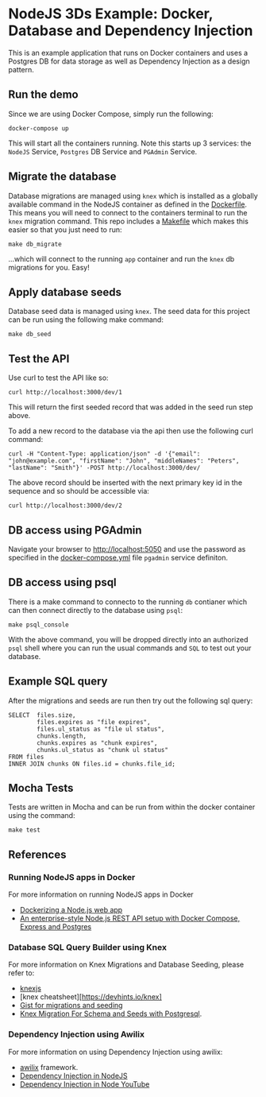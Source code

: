# NodeJS 3Ds Example: Docker, Database and Dependency Injection

This is an example application that runs on Docker containers and uses a Postgres DB for data storage as well as Dependency Injection as a design pattern.

## Run the demo

Since we are using Docker Compose, simply run the following:

```
docker-compose up
```

This will start all the containers running. Note this starts up 3 services: the `NodeJS` Service, `Postgres` DB Service and `PGAdmin` Service.

## Migrate the database

Database migrations are managed using `knex` which is installed as a globally available command in the NodeJS container as defined in the [Dockerfile](./Dockerfile). This means you will need to connect to the containers terminal to run the `knex` migration command. This repo includes a [Makefile](./Makefile) which makes this easier so that you just need to run:

```
make db_migrate
```

...which will connect to the running `app` container and run the `knex` db migrations for you. Easy!

## Apply database seeds

Database seed data is managed using `knex`. The seed data for this project can be run using the following make command:

```
make db_seed
```

## Test the API

Use curl to test the API like so:

```
curl http://localhost:3000/dev/1
```

This will return the first seeded record that was added in the seed run step above.

To add a new record to the database via the api then use the following curl command:

```
curl -H "Content-Type: application/json" -d '{"email": "john@example.com", "firstName": "John", "middleNames": "Peters", "lastName": "Smith"}' -POST http://localhost:3000/dev/
```

The above record should be inserted with the next primary key id in the sequence and so should be accessible via:

```
curl http://localhost:3000/dev/2
```

## DB access using PGAdmin

Navigate your browser to [http://localhost:5050](http://localhost:5050) and use the password as specified in the [docker-compose.yml](./docker-compose.yml) file `pgadmin` service definiton.

## DB access using psql

There is a make command to connecto to the running `db` contianer which can then connect directly to the database using `psql`:

```
make psql_console
```

With the above command, you will be dropped directly into an authorized `psql` shell where you can run the usual commands and `SQL` to test out your database.

## Example SQL query

After the migrations and seeds are run then try out the following sql query:

```
SELECT 	files.size,
		files.expires as "file expires",
		files.ul_status as "file ul status",
		chunks.length,
		chunks.expires as "chunk expires",
		chunks.ul_status as "chunk ul status"
FROM files
INNER JOIN chunks ON files.id = chunks.file_id;
```

## Mocha Tests

Tests are written in Mocha and can be run from within the docker container using the command:

```
make test
```

## References

### Running NodeJS apps in Docker

For more information on running NodeJS apps in Docker

* [Dockerizing a Node.js web app](https://nodejs.org/de/docs/guides/nodejs-docker-webapp/)
* [An enterprise-style Node.js REST API setup with Docker Compose, Express and Postgres](https://codewithhugo.com/node-postgres-express-docker-compose/)


### Database SQL Query Builder using Knex

For more information on Knex Migrations and Database Seeding, please refer to:

* [knexjs](https://knexjs.org/)
* [knex cheatsheet][https://devhints.io/knex]
* [Gist for migrations and seeding](https://gist.github.com/NigelEarle/70db130cc040cc2868555b29a0278261)
* [Knex Migration For Schema and Seeds with Postgresql](https://www.heady.io/blog/knex-migration-for-schema-and-seeds-with-postgresql).

### Dependency Injection using Awilix

For more information on using Dependency Injection using awilix:

* [awilix](https://github.com/jeffijoe/awilix) framework.
* [Dependency Injection in NodeJS](https://kostasbariotis.com/dependency-injection-in-node-js/)
* [Dependency Injection in Node YouTube](https://www.youtube.com/playlist?list=PL1Nml43UBm6ez_JKgCUpgkwfh9oQLjVmm)